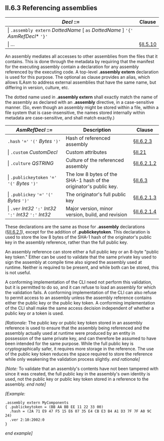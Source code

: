 ## II.6.3 Referencing assemblies

 | _Decl_ ::= | Clause
 | ---- | ----
 | \| `.assembly extern` _DottedName_ [ `as` _DottedName_ ] `'{'` _AsmRefDecl_* `'}'` | &nbsp;
 | \| &hellip; | §[II.5.10](#todo-missing-hyperlink)

An assembly mediates all accesses to other assemblies from the files that it contains. This is done through the metadata by requiring that the manifest for the executing assembly contain a declaration for any assembly referenced by the executing code. A top-level **.assembly extern** declaration is used for this purpose. The optional as clause provides an alias, which allows ILAsm to address external assemblies that have the same name, but differing in version, culture, etc.

The dotted name used in **.assembly extern** shall exactly match the name of the assembly as declared with an **.assembly** directive, in a case-sensitive manner. (So, even though an assembly might be stored within a file, within a file system that is case-insensitive, the names stored internally within metadata are case-sensitive, and shall match exactly.)

 | _AsmRefDecl_ ::= | Description | Clause
 | ---- | ---- | ----
 | `.hash` `'='` `'('` _Bytes_ `')'` | Hash of referenced assembly | §[II.6.2.3](ii.6.2.3-associating-files-with-an-assembly.md)
 | \| `.custom` _CustomDecl_ | Custom attributes | §[II.21](#todo-missing-hyperlink)
 | \| `.culture` _QSTRING_ | Culture of the referenced assembly | §[II.6.2.1.2](ii.6.2.1.2-culture.md)
 | \| `.publickeytoken` `'='` `'('` _Bytes_ `')'` | The low 8 bytes of the SHA-1 hash of the originator's public key. | §[II.6.3](ii.6.3-referencing-assemblies.md)
 | \| `.publickey` `'='` `'('` _Bytes_ `')'` | The originator's full public key | §[II.6.2.1.3](ii.6.2.1.3-originators-public-key.md)
 | \| `.ver` _Int32_ `':'` _Int32_ `':'` _Int32_ `':'` _Int32_ | Major version, minor version, build, and revision | §[II.6.2.1.4](ii.6.2.1.4-version-numbers.md)

These declarations are the same as those for **.assembly** declarations (§[II.6.2.1](ii.6.2.1-information-about-the-assembly-asmdecl.md)), except for the addition of **.publickeytoken**. This declaration is used to store the low 8 bytes of the SHA-1 hash of the originator's public key in the assembly reference, rather than the full public key.

An assembly reference can store either a full public key or an 8-byte "public key token." Either can be used to validate that the same private key used to sign the assembly at compile time also signed the assembly used at runtime. Neither is required to be present, and while both can be stored, this is not useful.

A conforming implementation of the CLI need not perform this validation, but it is permitted to do so, and it can refuse to load an assembly for which the validation fails. A conforming implementation of the CLI can also refuse to permit access to an assembly unless the assembly reference contains either the public key or the public key token. A conforming implementation of the CLI shall make the same access decision independent of whether a public key or a token is used.

_[Rationale:_ The public key or public key token stored in an assembly reference is used to ensure that the assembly being referenced and the assembly actually used at runtime were produced by an entity in possession of the same private key, and can therefore be assumed to have been intended for the same purpose. While the full public key is cryptographically safer, it requires more storage in the reference. The use of the public key token reduces the space required to store the reference while only weakening the validation process slightly. _end rationale]_

_[Note:_ To validate that an assembly's contents have not been tampered with since it was created, the full public key in the assembly's own identity is used, not the public key or public key token stored in a reference to the assembly. _end note]_

_[Example:_

 ```ilasm
 .assembly extern MyComponents 
 { .publickeytoken = (BB AA BB EE 11 22 33 00)
   .hash = (2A 71 E9 47 F5 15 E6 07 35 E4 CB E3 B4 A1 D3 7F 7F A0 9C 24)
   .ver 2:10:2002:0
 }
 ```

_end example]_
